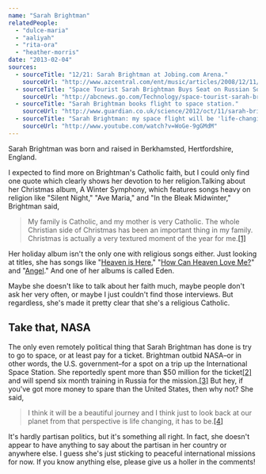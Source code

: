 ```yaml
---
name: "Sarah Brightman"
relatedPeople:
  - "dulce-maria"
  - "aaliyah"
  - "rita-ora"
  - "heather-morris"
date: "2013-02-04"
sources:
  - sourceTitle: "12/21: Sarah Brightman at Jobing.com Arena."
    sourceUrl: "http://www.azcentral.com/ent/music/articles/2008/12/11/20081211brightman.html"
  - sourceTitle: "Space Tourist Sarah Brightman Buys Seat on Russian Soyuz Spacecraft."
    sourceUrl: "http://abcnews.go.com/Technology/space-tourist-sarah-brightman-buys-seat-russian-soyuz/story?id=17384120"
  - sourceTitle: "Sarah Brightman books flight to space station."
    sourceUrl: "http://www.guardian.co.uk/science/2012/oct/11/sarah-brightman-space-station"
  - sourceTitle: "Sarah Brightman: my space flight will be 'life-changing.'"
    sourceUrl: "http://www.youtube.com/watch?v=WoGe-9gGMdM"
---
```


Sarah Brightman was born and raised in Berkhamsted, Hertfordshire, England.

I expected to find more on Brightman's Catholic faith, but I could only find one quote which clearly shows her devotion to her religion.Talking about her Christmas album, A Winter Symphony, which features songs heavy on religion like "Silent Night," "Ave Maria," and "In the Bleak Midwinter," Brightman said,

>My family is Catholic, and my mother is very Catholic. The whole Christian side of Christmas has been an important thing in my family. Christmas is actually a very textured moment of the year for me.<a class="source-citation" href="http://www.azcentral.com/ent/music/articles/2008/12/11/20081211brightman.html" title="12/21: Sarah Brightman at Jobing.com Arena.">[1]</a>

Her holiday album isn't the only one with religious songs either. Just looking at titles, she has songs like "[Heaven is Here](http://www.sing365.com/music/lyric.nsf/Heaven-is-Here-lyrics-Sarah-Brightman/4D09B0DD28B61E954825696100133C58)," "[How Can Heaven Love Me?](http://www.metrolyrics.com/how-can-heaven-love-me-lyrics-sarah-brightman.html)" and "[Angel](http://www.lyricsreg.com/lyrics/sarah+brightman/Angel/)." And one of her albums is called Eden.

Maybe she doesn't like to talk about her faith much, maybe people don't ask her very often, or maybe I just couldn't find those interviews. But regardless, she's made it pretty clear that she's a religious Catholic.


## Take that, NASA

The only even remotely political thing that Sarah Brightman has done is try to go to space, or at least pay for a ticket. Brightman outbid NASA–or in other words, the U.S. government–for a spot on a trip up the International Space Station. She reportedly spent more than $50 million for the ticket<a class="source-citation" href="http://abcnews.go.com/Technology/space-tourist-sarah-brightman-buys-seat-russian-soyuz/story?id=17384120" title="Space Tourist Sarah Brightman Buys Seat on Russian Soyuz Spacecraft.">[2]</a> and will spend six month training in Russia for the mission.<a class="source-citation" href="http://www.guardian.co.uk/science/2012/oct/11/sarah-brightman-space-station" title="Sarah Brightman books flight to space station.">[3]</a> But hey, if you've got more money to spare than the United States, then why not? She said,

>I think it will be a beautiful journey and I think just to look back at our planet from that perspective is life changing, it has to be.<a class="source-citation" href="http://www.youtube.com/watch?v=WoGe-9gGMdM" title="Sarah Brightman: my space flight will be &apos;life-changing.&apos;">[4]</a>

It's hardly partisan politics, but it's something all right. In fact, she doesn't appear to have anything to say about the partisan in her country or anywhere else. I guess she's just sticking to peaceful international missions for now. If you know anything else, please give us a holler in the comments!